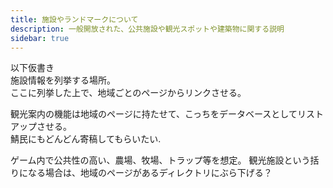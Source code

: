 ```yaml
---
title: 施設やランドマークについて
description: 一般開放された、公共施設や観光スポットや建築物に関する説明
sidebar: true
---
```



以下仮書き  
施設情報を列挙する場所。  
ここに列挙した上で、地域ごとのページからリンクさせる。  
  
観光案内の機能は地域のページに持たせて、こっちをデータベースとしてリストアップさせる。  
鯖民にもどんどん寄稿してもらいたい.

ゲーム内で公共性の高い、農場、牧場、トラップ等を想定。
観光施設という括りになる場合は、地域のページがあるディレクトリにぶら下げる？
